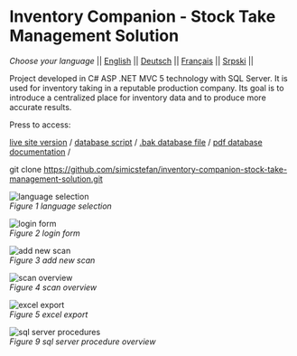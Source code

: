 # Inventory Companion - Stock Take Management Solution

*Choose your language* ||
[English]( https://github.com/simicstefan/inventory-companion-stock-take-management-solution/blob/master/readme_en.md "english") ||
[Deutsch]( https://github.com/simicstefan/inventory-companion-stock-take-management-solution/blob/master/readme_de.md "deutsch") ||
[Français]( https://github.com/simicstefan/inventory-companion-stock-take-management-solution/blob/master/readme_fr.md "fran‡ais") ||
[Srpski]( https://github.com/simicstefan/inventory-companion-stock-take-management-solution/blob/master/readme_sr.md "srpski") ||

Project developed in C# ASP .NET MVC 5 technology with SQL Server. It is used for inventory taking in a reputable production company. Its goal is to introduce a centralized place for inventory data and to produce more accurate results.

Press to access:

[live site version](http://simicstefan10-001-site2.btempurl.com/ " live site version ") /
[database script](https://github.com/simicstefan/inventory-companion-stock-take-management-solution/blob/master/_database-script.rtf "database script") /
[.bak database file](https://github.com/simicstefan/inventory-companion-stock-take-management-solution/blob/master/Popis.bak?raw=true ".bak database file") /
[pdf database documentation](https://github.com/simicstefan/inventory-companion-stock-take-management-solution/blob/master/InventoryCompanio__documentation.pdf "pdf database documentation") /

git clone https://github.com/simicstefan/inventory-companion-stock-take-management-solution.git

![language selection]( https://user-images.githubusercontent.com/34691870/78506275-c9953080-7778-11ea-94a7-3df25126e2be.png)  
*Figure 1 language selection*

![login form]( https://user-images.githubusercontent.com/34691870/78506276-ca2dc700-7778-11ea-97d8-5a1867bbadc7.png)  
*Figure 2 login form*

![add new scan]( https://user-images.githubusercontent.com/34691870/78506277-ca2dc700-7778-11ea-9818-15d6fee11185.png)  
*Figure 3 add new scan*

![scan overview]( https://user-images.githubusercontent.com/34691870/78506278-cac65d80-7778-11ea-924b-08ab97b5f290.png)  
*Figure 4 scan overview*

![excel export]( https://user-images.githubusercontent.com/34691870/78506279-cb5ef400-7778-11ea-82bd-e7e7f7d33bff.png)  
*Figure 5 excel export*

![sql server procedures]( https://user-images.githubusercontent.com/34691870/78506280-cb5ef400-7778-11ea-9e01-b2658521e1af.png)  
*Figure 9 sql server procedure overview*


